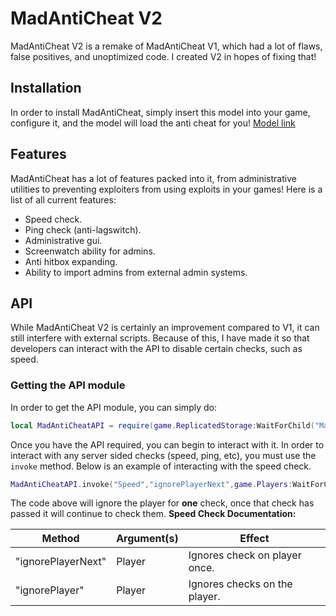# MadAntiCheat V2

MadAntiCheat V2 is a remake of MadAntiCheat V1, which had a lot of flaws, false positives, and unoptimized code.  I created V2 in hopes of fixing that!

## Installation

In order to install MadAntiCheat, simply insert this model into your game, configure it, and the model will load the anti cheat for you!
[Model link](https://www.roblox.com/library/8592997329/MadAntiCheat)

## Features

MadAntiCheat has a lot of features packed into it, from administrative utilities to preventing exploiters from using exploits in your games!
Here is a list of all current features:

* Speed check.
* Ping check (anti-lagswitch).
* Administrative gui.
* Screenwatch ability for admins.
* Anti hitbox expanding.
* Ability to import admins from external admin systems.

## API

While MadAntiCheat V2 is certainly an improvement compared to V1, it can still interfere with external scripts.  Because of this, I have made it so that developers can interact with the API to disable certain checks, such as speed.

### Getting the API module
In order to get the API module, you can simply do:
```lua
local MadAntiCheatAPI = require(game.ReplicatedStorage:WaitForChild("MadAntiCheatAPI"):WaitForChild("MadAntiCheatAPI"))
```

Once you have the API required, you can begin to interact with it.
In order to interact with any server sided checks (speed, ping, etc), you must use the `invoke` method.
Below is an example of interacting with the speed check.
```lua
MadAntiCheatAPI.invoke("Speed","ignorePlayerNext",game.Players:WaitForChild("Madonox"))
```
The code above will ignore the player for **one** check, once that check has passed it will continue to check them.
**Speed Check Documentation:**

| Method | Argument(s) | Effect |
| ------------------------- | --------- | ---------------------------------------- |
| "ignorePlayerNext" | Player | Ignores check on player once. |
| "ignorePlayer" | Player | Ignores checks on the player. |
